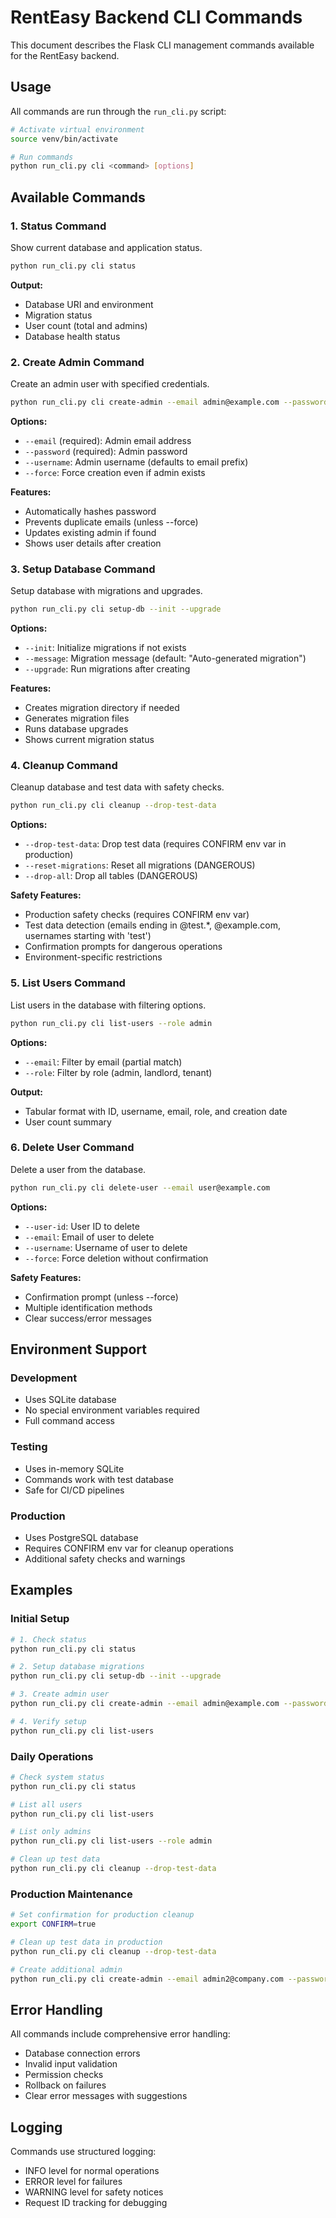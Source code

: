 # RentEasy Backend CLI Commands

This document describes the Flask CLI management commands available for the RentEasy backend.

## Usage

All commands are run through the `run_cli.py` script:

```bash
# Activate virtual environment
source venv/bin/activate

# Run commands
python run_cli.py cli <command> [options]
```

## Available Commands

### 1. Status Command
Show current database and application status.

```bash
python run_cli.py cli status
```

**Output:**
- Database URI and environment
- Migration status
- User count (total and admins)
- Database health status

### 2. Create Admin Command
Create an admin user with specified credentials.

```bash
python run_cli.py cli create-admin --email admin@example.com --password secret123
```

**Options:**
- `--email` (required): Admin email address
- `--password` (required): Admin password
- `--username`: Admin username (defaults to email prefix)
- `--force`: Force creation even if admin exists

**Features:**
- Automatically hashes password
- Prevents duplicate emails (unless --force)
- Updates existing admin if found
- Shows user details after creation

### 3. Setup Database Command
Setup database with migrations and upgrades.

```bash
python run_cli.py cli setup-db --init --upgrade
```

**Options:**
- `--init`: Initialize migrations if not exists
- `--message`: Migration message (default: "Auto-generated migration")
- `--upgrade`: Run migrations after creating

**Features:**
- Creates migration directory if needed
- Generates migration files
- Runs database upgrades
- Shows current migration status

### 4. Cleanup Command
Cleanup database and test data with safety checks.

```bash
python run_cli.py cli cleanup --drop-test-data
```

**Options:**
- `--drop-test-data`: Drop test data (requires CONFIRM env var in production)
- `--reset-migrations`: Reset all migrations (DANGEROUS)
- `--drop-all`: Drop all tables (DANGEROUS)

**Safety Features:**
- Production safety checks (requires CONFIRM env var)
- Test data detection (emails ending in @test.*, @example.com, usernames starting with 'test')
- Confirmation prompts for dangerous operations
- Environment-specific restrictions

### 5. List Users Command
List users in the database with filtering options.

```bash
python run_cli.py cli list-users --role admin
```

**Options:**
- `--email`: Filter by email (partial match)
- `--role`: Filter by role (admin, landlord, tenant)

**Output:**
- Tabular format with ID, username, email, role, and creation date
- User count summary

### 6. Delete User Command
Delete a user from the database.

```bash
python run_cli.py cli delete-user --email user@example.com
```

**Options:**
- `--user-id`: User ID to delete
- `--email`: Email of user to delete
- `--username`: Username of user to delete
- `--force`: Force deletion without confirmation

**Safety Features:**
- Confirmation prompt (unless --force)
- Multiple identification methods
- Clear success/error messages

## Environment Support

### Development
- Uses SQLite database
- No special environment variables required
- Full command access

### Testing
- Uses in-memory SQLite
- Commands work with test database
- Safe for CI/CD pipelines

### Production
- Uses PostgreSQL database
- Requires CONFIRM env var for cleanup operations
- Additional safety checks and warnings

## Examples

### Initial Setup
```bash
# 1. Check status
python run_cli.py cli status

# 2. Setup database migrations
python run_cli.py cli setup-db --init --upgrade

# 3. Create admin user
python run_cli.py cli create-admin --email admin@example.com --password secret123

# 4. Verify setup
python run_cli.py cli list-users
```

### Daily Operations
```bash
# Check system status
python run_cli.py cli status

# List all users
python run_cli.py cli list-users

# List only admins
python run_cli.py cli list-users --role admin

# Clean up test data
python run_cli.py cli cleanup --drop-test-data
```

### Production Maintenance
```bash
# Set confirmation for production cleanup
export CONFIRM=true

# Clean up test data in production
python run_cli.py cli cleanup --drop-test-data

# Create additional admin
python run_cli.py cli create-admin --email admin2@company.com --password secure123
```

## Error Handling

All commands include comprehensive error handling:
- Database connection errors
- Invalid input validation
- Permission checks
- Rollback on failures
- Clear error messages with suggestions

## Logging

Commands use structured logging:
- INFO level for normal operations
- ERROR level for failures
- WARNING level for safety notices
- Request ID tracking for debugging
